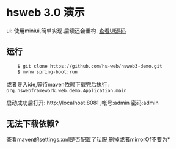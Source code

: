 # hsweb 3.0 演示

ui: 使用miniui,简单实现.后续还会重构. [查看UI源码](https://github.com/zhou-hao/hsweb-ui-miniui)

## 运行
```bash
    $ git clone https://github.com/hs-web/hsweb3-demo.git
    $ mvnw spring-boot:run
```

或者导入ide,等待maven依赖下载完后执行: ``org.hswebframework.web.demo.Application.main``

启动成功后打开: http://localhost:8081 ,帐号:admin 密码:admin

## 无法下载依赖?
查看maven的settings.xml是否配置了私服,删掉或者mirrorOf不要为*